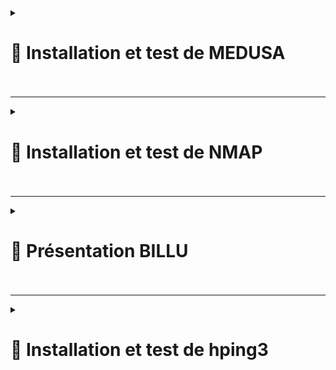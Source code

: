 <details>
<summary><h1>🎯 Installation et test de MEDUSA<h1></summary>

# 📑 Installation de MEDUSA sur Debian 12

## 📑 1. Mise à jour des dépôts

- Avant d'installer quoi que ce soit, il est recommandé de mettre à jour les dépôts et d'assurer que ton système est à jour.

``sudo apt update && sudo apt upgrade -y``

## 📑 2. Installation des dépendances nécessaires

- Medusa nécessite certaines bibliothèques et outils pour fonctionner correctement. Installe-les avec la commande suivante :

``sudo apt install build-essential libssl-dev libssh-dev libpcap-dev libjpeg-dev -y``

## 📑 3. Téléchargement et installation de Medusa

## a) Cloner le dépôt GitHub de Medusa

- Télécharge la dernière version stable de Medusa depuis GitHub en clonant le dépôt :


```cd ~
git clone https://github.com/foospidy/medusa.git
cd medusa
```

## b) Compiler Medusa

- Compile le code source avec la commande make :

``make``

## c) Installer Medusa

- Une fois la compilation terminée, installe Medusa avec la commande make install :


``make install``

## 📑 4. Vérification de l'installation

- Une fois l'installation terminée, vérifie que Medusa a été correctement installé en exécutant :

``medusa -h``

- Cela devrait afficher l'interface de ligne de commande de Medusa avec les options disponibles.

## 📑 5. Installation via APT (optionnelle)
   
- Si tu préfères utiliser la version précompilée disponible dans les dépôts Debian (bien que ce ne soit pas toujours la dernière version), tu peux installer Medusa via APT :

``apt install medusa -y``

- Note que cette version peut être plus ancienne que celle disponible sur GitHub.

- Résumé des étapes :

- Mise à jour du système :

``apt update && sudo apt upgrade -y``

- Installation des dépendances :

``sudo apt install build-essential libssl-dev libssh-dev libpcap-dev libjpeg-dev -y``

- Cloner le dépôt GitHub de Medusa :

```
git clone https://github.com/foospidy/medusa.git
cd medusa
```

- Compiler Medusa :

``make``

- Installer Medusa :

``make install``

- Vérifier l'installation :

``medusa -h``

---

- Lancer un brute force avec la commande : 

``medusa -h <cible> -u <utilisateur> -P <chemin_vers_mots_de_passe> -M <protocole> -t 1``

``-h <cible>`` : Spécifie l'hôte cible.<br>
``-u <utilisateur>`` : Spécifie le nom d'utilisateur pour l'attaque.<br>
``-P <chemin_vers_mots_de_passe>`` : Spécifie le fichier contenant les mots de passe à tester.<br>
``-M <protocole>`` : Spécifie le protocole (par exemple, ssh, ftp, http, etc.).<br>
``-t 1`` : Cette option permet de limiter le nombre de tentatives simultanées à 1. Cela peut aider à arrêter plus rapidement l'attaque en cas de succès.<br>

*Medusa s'arrêtera automatiquement lorsque le bon mot de passe sera trouvé, mais si tu veux être encore plus spécifique sur l'arrêt de l'attaque, tu peux aussi jouer avec les paramètres comme ``-F`` pour forcer l'arrêt en cas de succès.*

![MEDUSA1](https://github.com/user-attachments/assets/a6cf2732-e835-4707-a1f6-66ba10a52fdc)


</details>

---

<details>
<summary><h1>🎯 Installation et test de NMAP<h1></summary>

   
## 📑 1. Installation de NMAP :

``apt update``<br>
``apt install nmap``

## 📑 2. Test de scan NMAP :

![NMAP1](https://github.com/user-attachments/assets/4ae48da3-43d4-4ecb-96f4-898b9c22edbd)


## 📑 Rapport d'Analyse Nmap

## 📑 Informations Générales
- **Commande utilisée :** `nmap 172.18.255.254`
- **Version de Nmap :** 7.93
- **Date et heure du scan :** 13 février 2025 à 11:10 CET
- **Hôte analysé :** `SRVWIN01.billu.com` (172.18.255.254)
- **Statut de l'hôte :** **Actif** (répond en 0.00048s)
- **Nombre de ports filtrés (bloqués) :** **987**

## 📑 Ports ouverts détectés

| Port  | Protocole | État  | Service associé |
|-------|----------|-------|----------------|
| 22    | TCP      | Open  | SSH |
| 53    | TCP      | Open  | DNS (domain) |
| 88    | TCP      | Open  | Kerberos |
| 135   | TCP      | Open  | Microsoft RPC (msrpc) |
| 139   | TCP      | Open  | NetBIOS Session Service (netbios-ssn) |
| 389   | TCP      | Open  | LDAP |
| 445   | TCP      | Open  | Microsoft-DS (partages SMB) |
| 464   | TCP      | Open  | Kerberos kpasswd |
| 593   | TCP      | Open  | HTTP RPC EPMAP |
| 636   | TCP      | Open  | LDAPS (LDAP sécurisé) |
| 3268  | TCP      | Open  | Global Catalog LDAP |
| 3269  | TCP      | Open  | Global Catalog LDAPS (sécurisé) |
| 3389  | TCP      | Open  | Microsoft Remote Desktop (RDP) |

## 📑 Analyse et Implications

### 📑 Présence de services Windows Active Directory
- **LDAP (389, 636)** et **Global Catalog (3268, 3269)** indiquent que cette machine est probablement un **contrôleur de domaine (Domain Controller)**.
- **Kerberos (88, 464)** confirme l'authentification AD.
- **SMB (445, 139)** permet l'accès aux partages réseau.
- **RPC (135, 593)** utilisé pour la gestion distante.

### 📑 Présence d'un accès distant
- **SSH (22)** peut être utilisé pour une connexion sécurisée.
- **RDP (3389)** permet un accès graphique à distance à la machine.

### 📑 Port DNS (53) ouvert
- Indique que cette machine peut également jouer un rôle de serveur DNS.

## 📑 Recommandations
1. **Sécuriser l'accès distant :** Restreindre l'accès à SSH (22) et RDP (3389) uniquement aux adresses IP de confiance.
2. **Vérifier la configuration LDAP et Kerberos :** S'assurer que ces services sont bien sécurisés pour éviter toute exploitation.
3. **Surveiller SMB (445) et NetBIOS (139) :** Ces ports sont souvent ciblés par des attaques (ex: EternalBlue).
4. **Appliquer des pare-feu et règles d'accès strictes** pour limiter l'exposition de services sensibles.

</details>



---


<details>
<summary><h1>🎯 Présentation BILLU<h1></summary>

[Présentation BILLU.pdf](https://github.com/user-attachments/files/18772707/Presentation.BILLU.pdf)


</details>

---

<details>
<summary><h1>🎯 Installation et test de hping3<h1></summary>
   
### **Installation des paquets :**  
   ``sudo apt install hping3``  
## **Découverte d'autres machines du réseau**  
![Capture d'écran 2025-02-13 162114](https://github.com/user-attachments/assets/ea75011f-ea14-4ffc-af6b-6fddcaab95b0)

## **Envoie d'ICMP flood** sur le LAN du PfSense**  
*Avant envoi :*  
![Capture d'écran 2025-02-13 162439](https://github.com/user-attachments/assets/19731b3d-53da-4eaa-9a79-e0e530c49ade)  
*Pendant envoi :*
![Capture d'écran 2025-02-13 162552](https://github.com/user-attachments/assets/ea3d11f2-bd6c-46ac-b529-20b592c05262)  
*Doublement des ICMP flood (2 terminaux)*  
![Capture d'écran 2025-02-13 162900](https://github.com/user-attachments/assets/5880fc3b-a035-4134-b542-a6cd9340a89c)  


</details>































